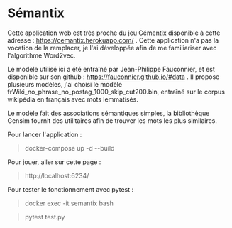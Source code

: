 # Sémantix 

Cette application web est très proche du jeu Cémentix disponible à cette adresse : https://cemantix.herokuapp.com/ . Cette application n'a pas la vocation de la remplacer, je l'ai développée afin de me familiariser avec l'algorithme Word2vec. 

Le modèle utilisé ici a été entraîné par Jean-Philippe Fauconnier, et est disponible sur son github : https://fauconnier.github.io/#data . Il propose plusieurs modèles, j'ai choisi le modèle frWiki_no_phrase_no_postag_1000_skip_cut200.bin, entraîné sur le corpus wikipédia en français avec mots lemmatisés. 

Le modèle fait des associations sémantiques simples, la bibliothèque Gensim fournit des utilitaires afin de trouver les mots les plus similaires. 

Pour lancer l'application : 

> docker-compose up -d --build 

Pour jouer, aller sur cette page : 

> http://localhost:6234/  

Pour tester le fonctionnement avec pytest : 

> docker exec -it semantix bash 

> pytest test.py